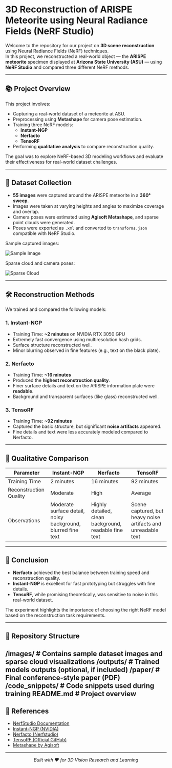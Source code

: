 # 3D Reconstruction of ARISPE Meteorite using Neural Radiance Fields (NeRF Studio)

Welcome to the repository for our project on **3D scene reconstruction** using Neural Radiance Fields (NeRF) techniques.  
In this project, we reconstructed a real-world object — the **ARISPE meteorite** specimen displayed at **Arizona State University (ASU)** — using **NeRF Studio** and compared three different NeRF methods.

---

## 📚 Project Overview

This project involves:
- Capturing a real-world dataset of a meteorite at ASU.
- Preprocessing using **Metashape** for camera pose estimation.
- Training three NeRF models:
  - **Instant-NGP**
  - **Nerfacto**
  - **TensoRF**
- Performing **qualitative analysis** to compare reconstruction quality.

The goal was to explore NeRF-based 3D modeling workflows and evaluate their effectiveness for real-world dataset challenges.

---

## 📸 Dataset Collection

- **55 images** were captured around the ARISPE meteorite in a **360° sweep**.
- Images were taken at varying heights and angles to maximize coverage and overlap.
- Camera poses were estimated using **Agisoft Metashape**, and sparse point clouds were generated.
- Poses were exported as `.xml` and converted to `transforms.json` compatible with NeRF Studio.

Sample captured images:

![Sample Image](images/sample_image.jpg)

Sparse cloud and camera poses:

![Sparse Cloud](images/sparse_cloud.jpg)

---

## 🛠 Reconstruction Methods

We trained and compared the following models:

### 1. Instant-NGP
- Training Time: **~2 minutes** on NVIDIA RTX 3050 GPU
- Extremely fast convergence using multiresolution hash grids.
- Surface structure reconstructed well.
- Minor blurring observed in fine features (e.g., text on the black plate).

### 2. Nerfacto
- Training Time: **~16 minutes**
- Produced the **highest reconstruction quality**.
- Finer surface details and text on the ARISPE information plate were **readable**.
- Background and transparent surfaces (like glass) reconstructed well.

### 3. TensoRF
- Training Time: **~92 minutes**
- Captured the basic structure, but significant **noise artifacts** appeared.
- Fine details and text were less accurately modeled compared to Nerfacto.

---

## 🧠 Qualitative Comparison

| Parameter                | Instant-NGP                         | Nerfacto                                  | TensoRF                                  |
|---------------------------|--------------------------------------|-------------------------------------------|------------------------------------------|
| Training Time             | 2 minutes                           | 16 minutes                                | 92 minutes                               |
| Reconstruction Quality    | Moderate                            | High                                      | Average                                  |
| Observations              | Moderate surface detail, noisy background, blurred fine text | Highly detailed, clean background, readable fine text | Scene captured, but heavy noise artifacts and unreadable text |

---

## 📝 Conclusion

- **Nerfacto** achieved the best balance between training speed and reconstruction quality.
- **Instant-NGP** is excellent for fast prototyping but struggles with fine details.
- **TensoRF**, while promising theoretically, was sensitive to noise in this real-world dataset.

The experiment highlights the importance of choosing the right NeRF model based on the reconstruction task requirements.

---

## 📂 Repository Structure

/images/ # Contains sample dataset images and sparse cloud visualizations /outputs/ # Trained models outputs (optional, if included) /paper/ # Final conference-style paper (PDF) /code_snippets/ # Code snippets used during training README.md # Project overview
---

## 🔗 References

- [NerfStudio Documentation](https://docs.nerf.studio/)
- [Instant-NGP (NVIDIA)](https://github.com/NVlabs/instant-ngp)
- [Nerfacto (Nerfstudio)](https://docs.nerf.studio/nerfology/methods/nerfacto.html)
- [TensoRF (Official GitHub)](https://github.com/apchenstu/TensoRF)
- [Metashape by Agisoft](https://www.agisoft.com/)

---

<p align="center">
  <em>Built with ❤️ for 3D Vision Research and Learning</em>
</p>
